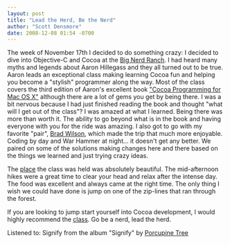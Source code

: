 ```yaml
---
layout: post
title: "Lead the Herd, Be the Nerd"
author: "Scott Densmore"
date: 2008-12-08 01:54 -0700
---
```


The week of November 17th I decided to do something crazy: I decided to dive into Objective-C and Cocoa at the [Big Nerd Ranch](http://www.bignerdranch.com/). I had heard many myths and legends about Aaron Hillegass and they all turned out to be true. Aaron leads an exceptional class making learning Cocoa fun and helping you become a "stylish" programmer along the way. Most of the class covers the third edition of Aaron's excellent book ["Cocoa Programming for Mac OS X"](http://www.amazon.com/Cocoa-Programming-Mac-OS-3rd/dp/0321503619/ref=pd_bbs_sr_1?ie=UTF8&s=books&qid=1228798410&sr=8-1) although there are a lot of gems you get by being there. I was a bit nervous because I had just finished reading the book and thought "what will I get out of the class"? I was amazed at what I learned. Being there was more than worth it. The ability to go beyond what is in the book and having everyone with you for the ride was amazing. I also got to go with my favorite "pair", [Brad Wilson](http://bradwilson.typepad.com), which made the trip that much more enjoyable. Coding by day and War Hammer at night... it doesn't get any better. We paired on some of the solutions making changes here and there based on the things we learned and just trying crazy ideas.

The [place](http://www.bignerdranch.com/venues/historic_banning_mills.shtml) the class was held was absolutely beautiful. The mid-afternoon hikes were a great time to clear your head and relax after the intense day. The food was excellent and always came at the right time. The only thing I wish we could have done is jump on one of the zip-lines that ran through the forest.

If you are looking to jump start yourself into Cocoa development, I would highly recommend the [class](http://www.bignerdranch.com/classes/cocoa.shtml). Go be a nerd, lead the herd.

Listened to: Signify from the album "Signify" by [Porcupine Tree](http://www.google.com/search?q=%22Porcupine%20Tree%22)